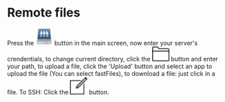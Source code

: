 # Remote files

Press the <img src="Remote.png" width=40px> button in the main screen, now enter your server's crendentials, to change current directory, click the <img src="organize.png" width=40px> button and enter your path, to upload a file, click the 'Upload' button and select an app to upload the file (You can select fastFiles), to download a file: just click in a file. To SSH: Click the <img src="compose.png" width=40px> button.
